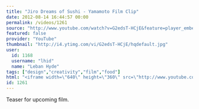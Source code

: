 ```yaml
---
title: "Jiro Dreams of Sushi - Yamamoto Film Clip"
date: 2012-08-14 16:44:57 00:00
permalink: /videos/1261
source: "http://www.youtube.com/watch?v=G2edsT-HCjE&feature=player_embedded"
featured: false
provider: "YouTube"
thumbnail: "http://i4.ytimg.com/vi/G2edsT-HCjE/hqdefault.jpg"
user:
  id: 1168
  username: "lhid"
  name: "Leban Hyde"
tags: ["design","creativity","film","food"]
html: "<iframe width=\"640\" height=\"360\" src=\"http://www.youtube.com/embed/G2edsT-HCjE?wmode=transparent&fs=1&feature=oembed\" frameborder=\"0\" allowfullscreen></iframe>"
id: 1261
---
```


Teaser for upcoming film.